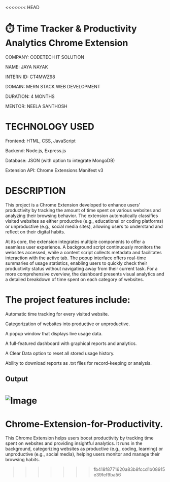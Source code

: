 <<<<<<< HEAD
# ⏱️ Time Tracker & Productivity Analytics Chrome Extension

COMPANY: CODETECH IT SOLUTION

NAME: JAYA NAYAK

INTERN ID: CT4MWZ98

DOMAIN: MERN STACK WEB DEVELOPMENT

DURATION: 4 MONTHS

MENTOR: NEELA SANTHOSH

# TECHNOLOGY USED

Frontend: HTML, CSS, JavaScript

Backend: Node.js, Express.js

Database: JSON (with option to integrate MongoDB)

Extension API: Chrome Extensions Manifest v3


# DESCRIPTION

This project is a Chrome Extension developed to enhance users' productivity by tracking the amount of time spent on various websites and analyzing their browsing behavior. The extension automatically classifies visited websites as either productive (e.g., educational or coding platforms) or unproductive (e.g., social media sites), allowing users to understand and reflect on their digital habits.

At its core, the extension integrates multiple components to offer a seamless user experience. A background script continuously monitors the websites accessed, while a content script collects metadata and facilitates interaction with the active tab. The popup interface offers real-time summaries of usage statistics, enabling users to quickly check their productivity status without navigating away from their current task. For a more comprehensive overview, the dashboard presents visual analytics and a detailed breakdown of time spent on each category of websites.

# The project features include:

Automatic time tracking for every visited website.

Categorization of websites into productive or unproductive.

A popup window that displays live usage data.

A full-featured dashboard with graphical reports and analytics.

A Clear Data option to reset all stored usage history.

Ability to download reports as .txt files for record-keeping or analysis.

## Output

![Image](https://github.com/user-attachments/assets/a03e141b-6a1c-41b8-b560-eb42e0f279be)
=======
# Chrome-Extension-for-Productivity.
This Chrome Extension helps users boost productivity by tracking time spent on websites and providing insightful analytics. It runs in the background, categorizing websites as productive (e.g., coding, learning) or unproductive (e.g., social media), helping users monitor and manage their browsing habits.
>>>>>>> fb418f8771620a83b8fccd1b08915e39fef9ba56
